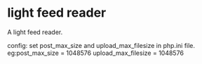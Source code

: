 light feed reader
=================

A light feed reader.

config:
set post_max_size and upload_max_filesize in php.ini file.
eg:post_max_size = 1048576 upload_max_filesize = 1048576



